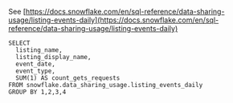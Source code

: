 See [https://docs.snowflake.com/en/sql-reference/data-sharing-usage/listing-events-daily](https://docs.snowflake.com/en/sql-reference/data-sharing-usage/listing-events-daily)
```
SELECT
  listing_name,
  listing_display_name,
  event_date,
  event_type,
  SUM(1) AS count_gets_requests
FROM snowflake.data_sharing_usage.listing_events_daily
GROUP BY 1,2,3,4
```
